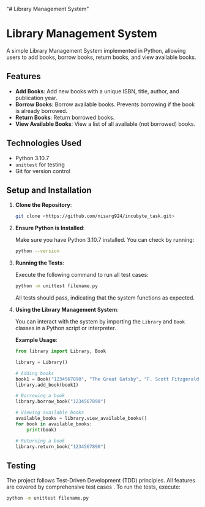 "# Library Management System"
# Library Management System

A simple Library Management System implemented in Python, allowing users to add books, borrow books, return books, and view available books.

## Features

- **Add Books**: Add new books with a unique ISBN, title, author, and publication year.
- **Borrow Books**: Borrow available books. Prevents borrowing if the book is already borrowed.
- **Return Books**: Return borrowed books.
- **View Available Books**: View a list of all available (not borrowed) books.

## Technologies Used

- Python 3.10.7
- `unittest` for testing
- Git for version control

## Setup and Installation

1. **Clone the Repository**:

    ```bash
    git clone <https://github.com/nisarg924/incubyte_task.git>
    ```

2. **Ensure Python is Installed**:

    Make sure you have Python 3.10.7 installed. You can check by running:

    ```bash
    python --version
    ```

3. **Running the Tests**:

    Execute the following command to run all test cases:

    ```bash
    python -m unittest filename.py
    ```

    All tests should pass, indicating that the system functions as expected.

4. **Using the Library Management System**:

    You can interact with the system by importing the `Library` and `Book` classes in a Python script or interpreter.

    **Example Usage**:

    ```python
    from library import Library, Book

    library = Library()

    # Adding books
    book1 = Book("1234567890", "The Great Gatsby", "F. Scott Fitzgerald", 1925)
    library.add_book(book1)

    # Borrowing a book
    library.borrow_book("1234567890")

    # Viewing available books
    available_books = library.view_available_books()
    for book in available_books:
        print(book)

    # Returning a book
    library.return_book("1234567890")
    ```

## Testing

The project follows Test-Driven Development (TDD) principles. All features are covered by comprehensive test cases . To run the tests, execute:

```bash
python -m unittest filename.py
